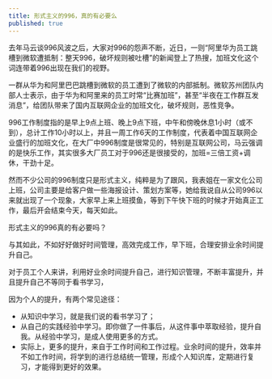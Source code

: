```yaml
---
title: 形式主义的996，真的有必要么
published: true
---
```


去年马云谈996风波之后，大家对996的怨声不断，近日，一则“阿里华为员工跳槽到微软遭抵制：整天996，破坏规则被吐槽”的新闻登上了热搜，加班文化这个词连带着996出现在我们的视野。

一群从华为和阿里巴巴跳槽到微软的员工遭到了微软的内部抵制。微软苏州团队内部人士表示，由于华为和阿里来的员工时常“比赛加班”，甚至“半夜在工作群互发消息”，给团队带来了国内互联网企业的加班文化，破坏规则，恶性竞争。

996工作制度指的是早上9点上班、晚上9点下班，中午和傍晚休息1小时（或不到），总计工作10小时以上，并且一周工作6天的工作制度，代表着中国互联网企业盛行的加班文化，在大厂中996制度是很常见的，特别是互联网公司，马云强调的是快乐工作，其实很多大厂员工对于996还是很接受的，加班=三倍工资+调休，干劲十足。

然而不少公司的996制度只是形式主义，纯粹是为了跟风，我表姐在一家文化公司上班，公司主要是给客户做一些海报设计、策划方案等，她给我说自从公司996以来就出现了一个现象，大家早上来上班摸鱼，等到下午快下班的时候才开始真正工作，最后开会结束今天，每天如此。

形式主义的996真的有必要吗？

与其如此，不如好好做好时间管理，高效完成工作，早下班，合理安排业余时间提升自己。

对于员工个人来讲，利用好业余时间提升自己，进行知识管理，不断丰富提升，并且提升自己不等同于看书学习，

因为个人的提升，有两个常见途径：

- 从知识中学习，就是我们说的看书学习了；
- 从自己的实践经验中学习。即你做了一件事后，从这件事中萃取经验，提升自我。从经验中学习，是成人使用更多的方式。
- 实际上，更多的提升，来自于工作时间和工作过程。业余时间的提升，效率并不如工作时间，将学到的进行总结统一管理，形成个人知识库，定期进行复习，才能得到更好的效果。